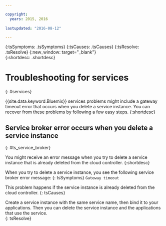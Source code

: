 ```yaml
---

copyright:
  years: 2015, 2016
  
lastupdated: "2016-08-12"

---
```




{:tsSymptoms: .tsSymptoms} 
{:tsCauses: .tsCauses} 
{:tsResolve: .tsResolve} 
{:new_window: target="_blank"}  
{:shortdesc: .shortdesc}


# Troubleshooting for services
{: #services}


{{site.data.keyword.Bluemix}} services problems might include a gateway timeout error that occurs when you delete a service instance. You can recover from these problems by following a few easy steps.
{:shortdesc}

## Service broker error occurs when you delete a service instance
{: #ts_service_broker}

You might receive an error message when you try to delete a service instance that is already deleted from the cloud controller.
{:shortdesc}

When you try to delete a service instance, you see the following service broker error message:
{: tsSymptoms}
`Gateway timeout`

This problem happens if the service instance is already deleted from the cloud controller.
{: tsCauses}

Create a service instance with the same service name, then bind it to your applications. Then you can delete the service instance and the applications that use the service.   
{: tsResolve}
